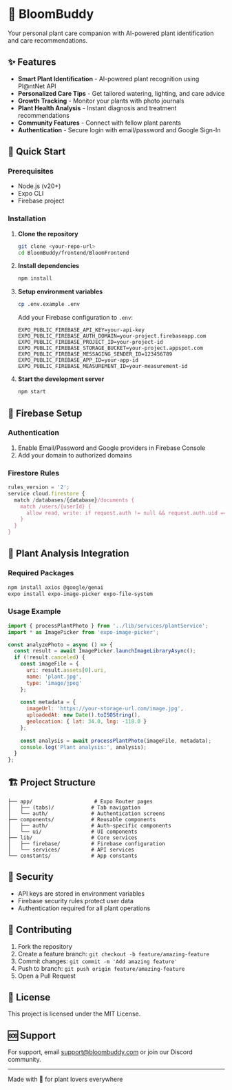 # 🌱 BloomBuddy

Your personal plant care companion with AI-powered plant identification and care recommendations.

## ✨ Features

- **Smart Plant Identification** - AI-powered plant recognition using Pl@ntNet API
- **Personalized Care Tips** - Get tailored watering, lighting, and care advice
- **Growth Tracking** - Monitor your plants with photo journals
- **Plant Health Analysis** - Instant diagnosis and treatment recommendations
- **Community Features** - Connect with fellow plant parents
- **Authentication** - Secure login with email/password and Google Sign-In

## 🚀 Quick Start

### Prerequisites

- Node.js (v20+)
- Expo CLI
- Firebase project

### Installation

1. **Clone the repository**
   ```bash
   git clone <your-repo-url>
   cd BloomBuddy/frontend/BloomFrontend
   ```

2. **Install dependencies**
   ```bash
   npm install
   ```

3. **Setup environment variables**
   ```bash
   cp .env.example .env
   ```
   
   Add your Firebase configuration to `.env`:
   ```env
   EXPO_PUBLIC_FIREBASE_API_KEY=your-api-key
   EXPO_PUBLIC_FIREBASE_AUTH_DOMAIN=your-project.firebaseapp.com
   EXPO_PUBLIC_FIREBASE_PROJECT_ID=your-project-id
   EXPO_PUBLIC_FIREBASE_STORAGE_BUCKET=your-project.appspot.com
   EXPO_PUBLIC_FIREBASE_MESSAGING_SENDER_ID=123456789
   EXPO_PUBLIC_FIREBASE_APP_ID=your-app-id
   EXPO_PUBLIC_FIREBASE_MEASUREMENT_ID=your-measurement-id
   ```

4. **Start the development server**
   ```bash
   npm start
   ```

## 🔧 Firebase Setup

### Authentication
1. Enable Email/Password and Google providers in Firebase Console
2. Add your domain to authorized domains

### Firestore Rules
```javascript
rules_version = '2';
service cloud.firestore {
  match /databases/{database}/documents {
    match /users/{userId} {
      allow read, write: if request.auth != null && request.auth.uid == userId;
    }
  }
}
```

## 📱 Plant Analysis Integration

### Required Packages
```bash
npm install axios @google/genai
expo install expo-image-picker expo-file-system
```

### Usage Example
```javascript
import { processPlantPhoto } from '../lib/services/plantService';
import * as ImagePicker from 'expo-image-picker';

const analyzePhoto = async () => {
  const result = await ImagePicker.launchImageLibraryAsync();
  if (!result.canceled) {
    const imageFile = {
      uri: result.assets[0].uri,
      name: 'plant.jpg',
      type: 'image/jpeg'
    };
    
    const metadata = {
      imageUrl: 'https://your-storage-url.com/image.jpg',
      uploadedAt: new Date().toISOString(),
      geolocation: { lat: 34.0, lng: -118.0 }
    };
    
    const analysis = await processPlantPhoto(imageFile, metadata);
    console.log('Plant analysis:', analysis);
  }
};
```

## 🏗️ Project Structure

```
├── app/                    # Expo Router pages
│   ├── (tabs)/            # Tab navigation
│   └── auth/              # Authentication screens
├── components/            # Reusable components
│   ├── auth/              # Auth-specific components
│   └── ui/                # UI components
├── lib/                   # Core services
│   ├── firebase/          # Firebase configuration
│   └── services/          # API services
└── constants/             # App constants
```

## 🔐 Security

- API keys are stored in environment variables
- Firebase security rules protect user data
- Authentication required for all plant operations

## 🤝 Contributing

1. Fork the repository
2. Create a feature branch: `git checkout -b feature/amazing-feature`
3. Commit changes: `git commit -m 'Add amazing feature'`
4. Push to branch: `git push origin feature/amazing-feature`
5. Open a Pull Request

## 📄 License

This project is licensed under the MIT License.

## 🆘 Support

For support, email support@bloombuddy.com or join our Discord community.

---

Made with 💚 for plant lovers everywhere